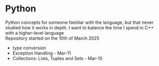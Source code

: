 # Python

Python concepts for someone familiar with the language, 
but that never studied how it works in depth. I want to
balance the time I spend in C++ with a higher-level
language  
Repository started on the 10th of March 2025

- type conversion
- Exception Handling - Mar-11
- Collections: Lists, Tuples and Sets - Mar-10